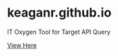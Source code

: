# keaganr.github.io
IT Oxygen Tool for Target API Query

<a href="https://keaganr.github.io/">View Here</a>
